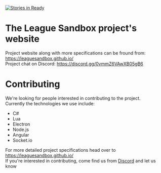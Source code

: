 [![Stories in Ready](https://badge.waffle.io/LeagueSandbox/leaguesandbox.github.io.png?label=ready&title=Ready)](https://waffle.io/LeagueSandbox/leaguesandbox.github.io)
# The League Sandbox project's website
Project website along with more specifications can be fround from: https://leaguesandbox.github.io/  
Project chat on Discord: https://discord.gg/0vmmZ6VAwXB05gB6

# Contributing
We're looking for people interested in contributing to the project.  
Currently the technologies we use include:
* C#
* Lua
* Electron
* Node.js
* Angular
* Socket.io

For more detailed project specifications head over to https://leaguesandbox.github.io/  
If you're interested in contributing, come find us from [Discord](https://discord.gg/0vmmZ6VAwXB05gB6) and let us know

